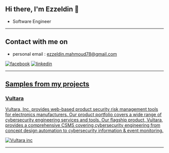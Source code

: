 <h2> Hi there, I'm Ezzeldin 👋 </h2>

<!-- <img align='right' src="https://media2.giphy.com/media/qgQUggAC3Pfv687qPC/giphy.gif" style="width:250px;border-radius:50%;">
 -->
- Software Engineer
<hr>

<h2> Contact with me on </h2>

<!-- <h3>Where to find me</h3>
<p><a href="https://github.com/thmsgbrt" target="_blank"><img alt="Github2" src="https://img.shields.io/badge/GitHub-%2312100E.svg?&style=for-the-badge&logo=Github&logoColor=white" /></a> -->

- personal email : ezzeldin.mahmoud78@gmail.com

<!-- <a href="http://Wa.me/201028205960" target="_blank"><img alt="Google Play" src="https://img.shields.io/badge/whatsapp%20bussines-128C7E.svg?style=for-the-badge&logo=whatsapp&logoColor=white" /></a> -->

<p> <a href="https://www.facebook.com/profile.php?id=100008171740842" target="_blank"><img alt="facebook" src="https://img.shields.io/badge/Facebook-4267B2.svg?style=for-the-badge&logo=facebook&logoColor=white" /></a> <a href="https://www.linkedin.com/in/ezzeldin-mahmoud/" target="_blank"><img alt="linkedin" src="https://custom-icon-badges.demolab.com/badge/LinkedIn%20Learning-0A66C2?logo=linkedin-white&logoColor=fff" />
 <p>
 



<hr>

<h2> Samples from my projects </h2>


### Vultara
Vultara, Inc. provides web-based product security risk management tools for electronics manufacturers. Our product portfolio covers a wide range of cybersecurity engineering services and tools. Our flagship product, Vultara, provides a comprehensive CSMS covering cybersecurity engineering from concept design automation to cybersecurity information & event monitoring.
<p>
 <a href="https://vultara.com" target="_blank"><img alt="Vultara inc" src="https://media.licdn.com/dms/image/v2/D560BAQH3ExcGrLNJTg/company-logo_200_200/company-logo_200_200/0/1681872722259/vultara_logo?e=1748476800&v=beta&t=Ahrs0SfP9hPgvpdET5HdAawsISUsBV93Oqw8tBHelw0" /></a><p>

<hr>



<!-- - android : https://play.google.com/store/apps/details?id=org.mdarsa.kids
- ios : https://apps.apple.com/eg/app/%D8%AA%D8%B7%D8%A8%D9%8A%D9%82-%D8%A7%D9%84%D8%A7%D8%B7%D9%81%D8%A7%D9%84/id1521444013 -->
<!--
**EzzEldinMahmoud/ezzeldin** is a ✨ _special_ ✨ repository because its `README.md` (this file) appears on your GitHub profile.

Here are some ideas to get you started:

- 🔭 I’m currently working on ...
- 🌱 I’m currently learning ...
- 👯 I’m looking to collaborate on ...
- 🤔 I’m looking for help with ...
- 💬 Ask me about ...
- 📫 How to reach me: ...
- 😄 Pronouns: ...
- ⚡ Fun fact: ...
-->
 
